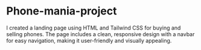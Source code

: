 # Phone-mania-project
I created a landing page using HTML and Tailwind CSS for buying and selling phones. The page includes a clean, responsive design with a navbar for easy navigation, making it user-friendly and visually appealing.

